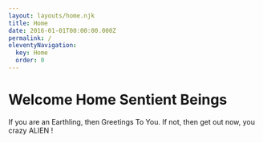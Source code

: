 ```yaml
---
layout: layouts/home.njk
title: Home
date: 2016-01-01T00:00:00.000Z
permalink: /
eleventyNavigation:
  key: Home
  order: 0
---
```

# Welcome Home Sentient Beings

If you are an Earthling, then Greetings To You.
If not, then get out now, you crazy ALIEN !
